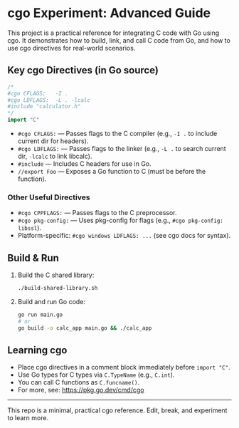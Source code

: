 
# cgo Experiment: Advanced Guide

This project is a practical reference for integrating C code with Go using cgo. It demonstrates how to build, link, and call C code from Go, and how to use cgo directives for real-world scenarios.

## Key cgo Directives (in Go source)

```go
/*
#cgo CFLAGS:   -I .
#cgo LDFLAGS:  -L . -lcalc
#include "calculator.h"
*/
import "C"
```

- `#cgo CFLAGS:`   — Passes flags to the C compiler (e.g., `-I .` to include current dir for headers).
- `#cgo LDFLAGS:`  — Passes flags to the linker (e.g., `-L .` to search current dir, `-lcalc` to link libcalc).
- `#include`        — Includes C headers for use in Go.
- `//export Foo`    — Exposes a Go function to C (must be before the function).

### Other Useful Directives
- `#cgo CPPFLAGS:`      — Passes flags to the C preprocessor.
- `#cgo pkg-config:`    — Uses pkg-config for flags (e.g., `#cgo pkg-config: libssl`).
- Platform-specific:    `#cgo windows LDFLAGS: ...` (see cgo docs for syntax).

## Build & Run

1. Build the C shared library:
	```sh
	./build-shared-library.sh
	```
2. Build and run Go code:
	```sh
	go run main.go
	# or
	go build -o calc_app main.go && ./calc_app
	```

## Learning cgo

- Place cgo directives in a comment block immediately before `import "C"`.
- Use Go types for C types via `C.TypeName` (e.g., `C.int`).
- You can call C functions as `C.funcname()`.
- For more, see: https://pkg.go.dev/cmd/cgo

---
This repo is a minimal, practical cgo reference. Edit, break, and experiment to learn more.
